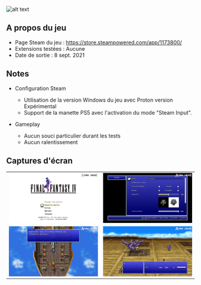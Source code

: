 ![alt text](https://raw.githubusercontent.com/AkinaUsagiAi/Steam-Proton-Tools-and-Datas/main/Final_Fantasy_IV_Pixel_Remaster/banniere.jpg)

## A propos du jeu

- Page Steam du jeu : https://store.steampowered.com/app/1173800/
- Extensions testées : Aucune
- Date de sortie : 8 sept. 2021

## Notes

- Configuration Steam
  - Utilisation de la version Windows du jeu avec Proton version Expérimental
  - Support de la manette PS5 avec l'activation du mode "Steam Input".

- Gameplay
  - Aucun souci particulier durant les tests
  - Aucun ralentissement

## Captures d'écran

<table>
  <tr>
    <td><img src="https://raw.githubusercontent.com/AkinaUsagiAi/Steam-Proton-Outils-Astuces/main/Final_Fantasy_IV_Pixel_Remaster/capture-1.jpg" /></td>
    <td><img src="https://raw.githubusercontent.com/AkinaUsagiAi/Steam-Proton-Outils-Astuces/main/Final_Fantasy_IV_Pixel_Remaster/capture-2.jpg" /></td>
  </tr>
  <tr>
    <td><img src="https://raw.githubusercontent.com/AkinaUsagiAi/Steam-Proton-Outils-Astuces/main/Final_Fantasy_IV_Pixel_Remaster/capture-3.jpg" /></td>
    <td><img src="https://raw.githubusercontent.com/AkinaUsagiAi/Steam-Proton-Outils-Astuces/main/Final_Fantasy_IV_Pixel_Remaster/capture-4.jpg" /></td>
  </tr>
</table>

